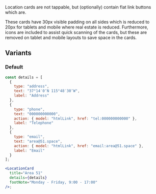 Location cards are not tappable, but (optionally) contain flat link buttons which are.

These cards have 30px visible padding on all sides which is reduced to 20px for tablets and mobile where real estate is reduced. Furthermore, icons are included to assist quick scanning of the cards, but these are removed on tablet and mobile layouts to save space in the cards.

## Variants

### Default

```jsx
const details = [
  {
    type: "address",
    text: "37°14′0″N 115°48′30″W",
    label: "Address"
  },
  {
    type: "phone",
    text: "000000000000",
    action: { model: "htmlLink", href: "tel:000000000000" },
    label: "Telephone"
  },
  {
    type: "email",
    text: "area@51.space",
    action: { model: "htmlLink", href: "email:area@51.space" },
    label: "Email"
  }
];

<LocationCard
  title="Area 51"
  details={details}
  footNote="Monday - Friday, 9:00 - 17:00"
/>;
```
